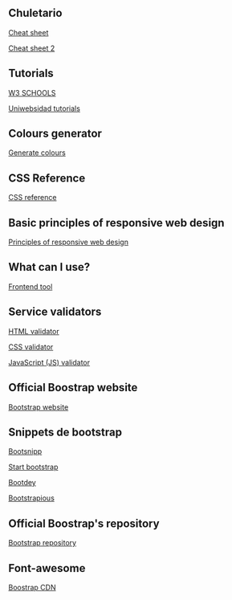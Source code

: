 ## Chuletario
<a href="https://github.com/Rafael2026/websites/blob/main/EMMET%20chuletario.pdf">Cheat sheet</a>

<a href="https://coderslink.com/talento/blog/ahorra-tiempo-al-escribir-codigo-html-en-visual-studio-code-utilizando-emmet/">Cheat sheet 2</a>

## Tutorials
<a href="https://www.w3schools.com/">W3 SCHOOLS</a>

<a href="https://uniwebsidad.com/">Uniwebsidad tutorials</a>

## Colours generator
<a href="https://colorschemedesigner.com/csd-3.5/">Generate colours</a>

## CSS Reference
<a href="https://lenguajecss.com/css/">CSS reference</a>

## Basic principles of responsive web design
<a href="https://blog.froont.com/9-basic-principles-of-responsive-web-design/">Principles of responsive web design</a>

## What can I use?
<a href="https://caniuse.com/">Frontend tool</a>

## Service validators
<a href="https://validator.w3.org/">HTML validator</a>

<a href="https://jigsaw.w3.org/css-validator/">CSS validator</a>

<a href="https://beautifytools.com/javascript-validator.php">JavaScript (JS) validator</a>

## Official Boostrap website
<a href = "https://getbootstrap.com/">Bootstrap website</a>

## Snippets de bootstrap
<a href="https://www.bootsnipp.com">Bootsnipp</a>

<a href="https://www.startbootstrap.com/snippets">Start bootstrap</a>

<a href="https://www.bootdey.com">Bootdey</a>

<a href="https://www.bootstrapious.com/snippets">Bootstrapious</a>

## Official Boostrap's repository
<a href="https://github.com/twbs">Bootstrap repository</a>

## Font-awesome
<a href="https://www.bootstrapcdn.com/fontawesome/">Boostrap CDN</a>
